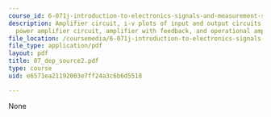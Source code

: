 ```yaml
---
course_id: 6-071j-introduction-to-electronics-signals-and-measurement-spring-2006
description: Amplifier circuit, i-v plots of input and output circuits of an amplifier,
  power amplifier circuit, amplifier with feedback, and operational amplifier.
file_location: /coursemedia/6-071j-introduction-to-electronics-signals-and-measurement-spring-2006/e6571ea21192003e7ff24a3c6b6d5518_07_dep_source2.pdf
file_type: application/pdf
layout: pdf
title: 07_dep_source2.pdf
type: course
uid: e6571ea21192003e7ff24a3c6b6d5518

---
```

None